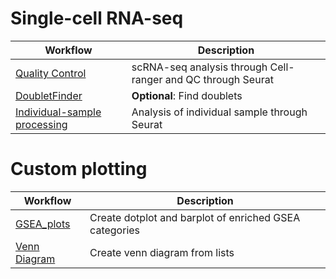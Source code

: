 
# Single-cell RNA-seq
| Workflow  | Description                                            |
|--------------|--------------------------------------------------------|
| [Quality Control](https://github.com/sagarutturkar/R-workflows/blob/main/scRNAseq_QC.md) | scRNA-seq analysis through Cell-ranger and QC through Seurat |
| [DoubletFinder](https://github.com/sagarutturkar/R-workflows/blob/main/DoubletFinder.md) | **Optional**: Find doublets |
| [Individual-sample processing](https://github.com/sagarutturkar/R-workflows/blob/main/scRNAseq_ISP.md) | Analysis of individual sample through Seurat |


# Custom plotting

| Workflow  | Description                                            |
|--------------|--------------------------------------------------------|
| [GSEA_plots](https://github.com/sagarutturkar/R-workflows/blob/main/GSEA_plots.md) | Create dotplot and barplot of enriched GSEA categories |
| [Venn Diagram](https://github.com/sagarutturkar/R-workflows/blob/main/Venn.md) | Create venn diagram from lists |
